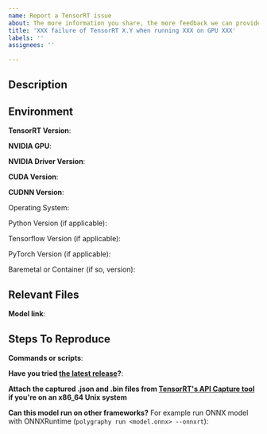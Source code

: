 ```yaml
---
name: Report a TensorRT issue
about: The more information you share, the more feedback we can provide.
title: 'XXX failure of TensorRT X.Y when running XXX on GPU XXX'
labels: ''
assignees: ''

---
```


## Description

<!--
  A clear and concise description of the issue.

  For example: I tried to run model ABC on GPU, but it fails with the error below (share a 2-3 line error log).
-->


## Environment

<!-- Please share any setup information you know. This will help us to understand and address your case. -->

**TensorRT Version**:

**NVIDIA GPU**:

**NVIDIA Driver Version**:

**CUDA Version**:

**CUDNN Version**:


Operating System:

Python Version (if applicable):

Tensorflow Version (if applicable):

PyTorch Version (if applicable):

Baremetal or Container (if so, version):


## Relevant Files

<!-- Please include links to any models, data, files, or scripts necessary to reproduce your issue. (Github repo, Google Drive/Dropbox, etc.) -->

**Model link**:


## Steps To Reproduce

<!--
  Craft a minimal bug report following this guide - https://matthewrocklin.com/blog/work/2018/02/28/minimal-bug-reports

  Please include:
  * Exact steps/commands to build your repro
  * Exact steps/commands to run your repro
  * Full traceback of errors encountered
-->

**Commands or scripts**:

**Have you tried [the latest release](https://developer.nvidia.com/tensorrt)?**:

**Attach the captured .json and .bin files from [TensorRT's API Capture tool](https://docs.nvidia.com/deeplearning/tensorrt/latest/inference-library/capture-replay.html) if you're on an x86_64 Unix system**

**Can this model run on other frameworks?** For example run ONNX model with ONNXRuntime (`polygraphy run <model.onnx> --onnxrt`):
